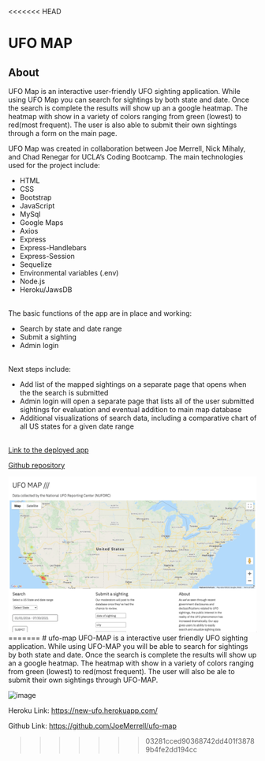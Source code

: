 <<<<<<< HEAD
# UFO MAP

## About

UFO Map is an interactive user-friendly UFO sighting application. While using UFO Map you can search for sightings by both state and date. Once the search is complete the results will show up an a google heatmap. The heatmap with show in a variety of colors ranging from green (lowest) to red(most frequent). The user is also able to submit their own sightings through a form on the main page.

UFO Map was created in collaboration between Joe Merrell, Nick Mihaly, and Chad Renegar for UCLA’s Coding Bootcamp. The main technologies used for the project include:

- HTML
- CSS
- Bootstrap
- JavaScript
- MySql
- Google Maps
- Axios
- Express
- Express-Handlebars
- Express-Session
- Sequelize
- Environmental variables (.env)
- Node.js
- Heroku/JawsDB
<br/><br/>
<p>The basic functions of the app are in place and working:</p>

- Search by state and date range
- Submit a sighting
- Admin login
<br/><br/>
<p>Next steps include:</p>

- Add list of the mapped sightings on a separate page that opens when the the search is submitted
- Admin login will open a separate page that lists all of the user submitted sightings for evaluation and eventual addition to main map database
- Additional visualizations of search data, including a comparative chart of all US states for a given date range
<br/><br/>
<p><a href="[url](https://new-ufo.herokuapp.com/)">Link to the deployed app</a> </p>
<p><a href="[url](https://github.com/JoeMerrell/ufo-map)">Github repository</a> </p>


<img src="public/images/screengrab.png" alt="UFO Map main page">
=======
# ufo-map
UFO-MAP is a interactive user friendly UFO sighting application. While using UFO-MAP you will be able to search for sightings by both state and date. Once the search is complete the results will show up an a google heatmap. The heatmap with show in a variety of colors ranging from green (lowest) to red(most frequent). The user will also be ale to submit their own sightings through UFO-MAP. 

![image](https://user-images.githubusercontent.com/81728144/127791594-42dfd9f0-4609-4275-9a3c-3d78da3cac03.png)

Heroku Link:
https://new-ufo.herokuapp.com/
 
Github Link:
https://github.com/JoeMerrell/ufo-map
>>>>>>> 03281cced90368742dd401f38789b4fe2dd194cc
